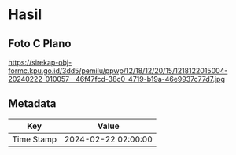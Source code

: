 # Hasil

## Foto C Plano

https://sirekap-obj-formc.kpu.go.id/3dd5/pemilu/ppwp/12/18/12/20/15/1218122015004-20240222-010057--46f47fcd-38c0-4719-b19a-46e9937c77d7.jpg


## Metadata

| Key        | Value               |
| ---------- | ------------------- |
| Time Stamp | 2024-02-22 02:00:00 |




